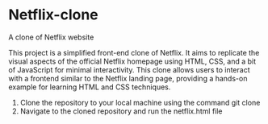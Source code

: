 # Netflix-clone
A clone of Netflix website

This project is a simplified front-end clone of Netflix. It aims to replicate the visual aspects of the official Netflix homepage using HTML, CSS, and a bit of JavaScript for minimal interactivity. This clone allows users to interact with a frontend similar to the Netflix landing page, providing a hands-on example for learning HTML and CSS techniques.

1) Clone the repository to your local machine using the command git clone
2) Navigate to the cloned repository and run the netflix.html file
